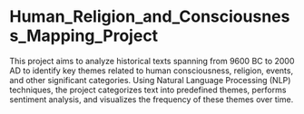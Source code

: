 # Human_Religion_and_Consciousness_Mapping_Project

This project aims to analyze historical texts spanning from 9600 BC to 2000 AD to identify key themes related to human consciousness, religion, events, and other significant categories. Using Natural Language Processing (NLP) techniques, the project categorizes text into predefined themes, performs sentiment analysis, and visualizes the frequency of these themes over time.
